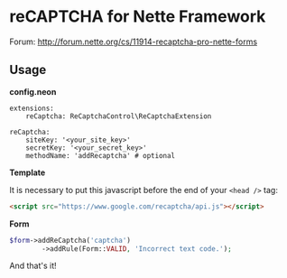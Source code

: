 reCAPTCHA for Nette Framework
=============================

Forum: http://forum.nette.org/cs/11914-recaptcha-pro-nette-forms


Usage
-----

**config.neon**

```
extensions:
	reCaptcha: ReCaptchaControl\ReCaptchaExtension

reCaptcha:
	siteKey: '<your_site_key>'
	secretKey: '<your_secret_key>'
	methodName: 'addRecaptcha' # optional
```


**Template**

It is necessary to put this javascript before the end of your `<head />` tag:

```html
<script src="https://www.google.com/recaptcha/api.js"></script>
```


**Form**

```php
$form->addReCaptcha('captcha')
		->addRule(Form::VALID, 'Incorrect text code.');
```

And that's it!
